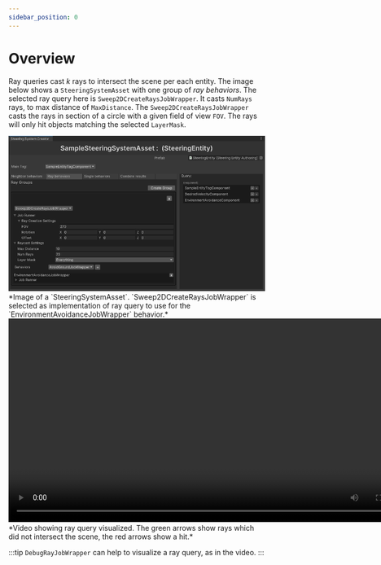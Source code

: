 ```yaml
---
sidebar_position: 0
---
```


# Overview

Ray queries cast *k* rays to intersect the scene per each entity. The image below shows a `SteeringSystemAsset` with one group of *ray behaviors*. The selected ray query here is `Sweep2DCreateRaysJobWrapper`. It casts `NumRays` rays, to max distance of `MaxDistance`. The `Sweep2DCreateRaysJobWrapper` casts the rays in section of a circle with a given field of view `FOV`. The rays will only hit objects matching the selected `LayerMask`. 

<img src="/img/core/RayQuery.png" alt="Description of the image"/>
*Image of a `SteeringSystemAsset`. `Sweep2DCreateRaysJobWrapper` is selected as implementation of ray query to use for the `EnvironmentAvoidanceJobWrapper` behavior.*

<video controls width="800">
    <source src="/videos/Raycasts.mp4" type="video/mp4" />
    Your browser does not support the video tag.
</video>
*Video showing ray query visualized. The green arrows show rays which did not intersect the scene, the red arrows show a hit.*

:::tip
`DebugRayJobWrapper` can help to visualize a ray query, as in the video.
:::
